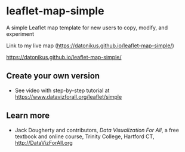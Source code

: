 # leaflet-map-simple
A simple Leaflet map template for new users to copy, modify, and experiment

 Link to my live map (https://datonikus.github.io/leaflet-map-simple/)

https://datonikus.github.io/leaflet-map-simple/

## Create your own version
- See video with step-by-step tutorial at https://www.datavizforall.org/leaflet/simple

## Learn more
- Jack Dougherty and contributors, *Data Visualization For All*, a free textbook and online course, Trinity College, Hartford CT, http://DataVizForAll.org
